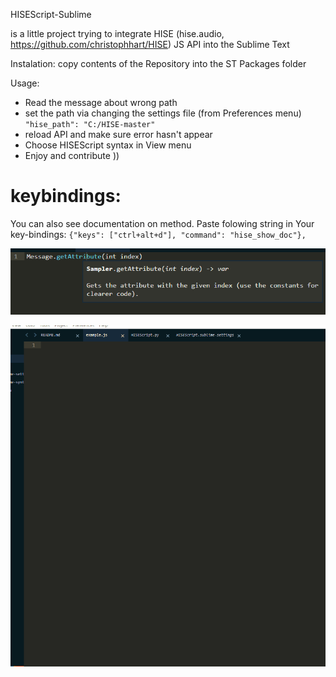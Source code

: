 HISEScript-Sublime

is a little project trying to integrate HISE (hise.audio, https://github.com/christophhart/HISE) JS API into the Sublime Text

Instalation:
copy contents of the Repository into the ST Packages folder

Usage:

* Read the message about wrong path
* set the path via changing the settings file (from Preferences menu) ```"hise_path": "C:/HISE-master"```
* reload API and make sure error hasn't appear
* Choose HISEScript syntax in View menu
* Enjoy and contribute ))

# keybindings:
You can also see documentation on method. Paste folowing string in Your key-bindings: ```{"keys": ["ctrl+alt+d"], "command": "hise_show_doc"},```

![doc](hisedoc.png?raw=true "Documentation")

![complete](hisecomplete.gif?raw=true "Completion")
